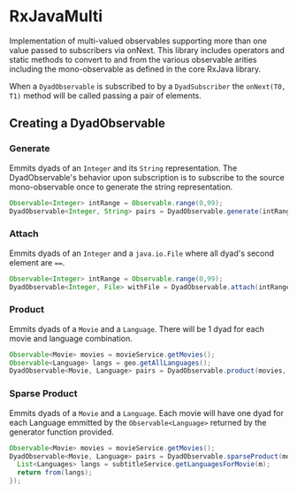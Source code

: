 # RxJavaMulti
Implementation of multi-valued observables supporting more than one value passed to 
subscribers via onNext. This library includes operators and static methods to 
convert to and from the various observable arities including the mono-observable as 
defined in the core RxJava library. 

When a `DyadObservable` is subscribed to by a `DyadSubscriber` the `onNext(T0, T1)` 
method will be called passing a pair of elements.  

## Creating a DyadObservable

### Generate
Emmits dyads of an `Integer` and its `String` representation. The DyadObservable's 
behavior upon subscription is to subscribe to the source mono-observable once to 
generate the string representation. 

```java
Observable<Integer> intRange = Observable.range(0,99);
DyadObservable<Integer, String> pairs = DyadObservable.generate(intRange, (Integer i) -> {return i.toString()});
```

### Attach
Emmits dyads of an `Integer` and a `java.io.File` where all dyad's second element 
are `==`.

```java
Observable<Integer> intRange = Observable.range(0,99);
DyadObservable<Integer, File> withFile = DyadObservable.attach(intRange, new File("log.txt"));
```

### Product
Emmits dyads of a `Movie` and a `Language`. There will be 1 dyad for each movie 
and language combination.

```java
Observable<Movie> movies = movieService.getMovies();
Observable<Language> langs = geo.getAllLanguages();
DyadObservable<Movie, Language> pairs = DyadObservable.product(movies, langs);
```
### Sparse Product
Emmits dyads of a `Movie` and a `Language`. Each movie will have one dyad for each 
Language emmitted by the `Observable<Language>` returned by the generator function 
provided.

```java
Observable<Movie> movies = movieService.getMovies();
DyadObservable<Movie, Language> pairs = DyadObservable.sparseProduct(movies, (Movie m) -> { 
  List<Languages> langs = subtitleService.getLanguagesForMovie(m);
  return from(langs);
});
```
